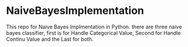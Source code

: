 # NaiveBayesImplementation
This repo for Naive Bayes Implmentation in Python. there are three naive bayes classifier, first is for Handle Categorical Value, Second for Handle Continu Value and the Last for both.
